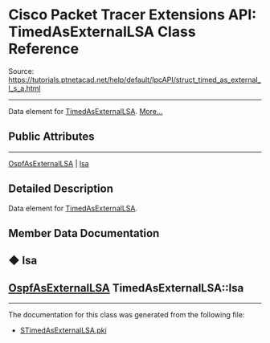 # Cisco Packet Tracer Extensions API: TimedAsExternalLSA Class Reference

Source: https://tutorials.ptnetacad.net/help/default/IpcAPI/struct_timed_as_external_l_s_a.html

---

Data element for [TimedAsExternalLSA](struct_timed_as_external_l_s_a.html "Data element for TimedAsExternalLSA."). [More...](struct_timed_as_external_l_s_a.html#details)

##  Public Attributes  
  
---  
[OspfAsExternalLSA](struct_ospf_as_external_l_s_a.html) | [lsa](struct_timed_as_external_l_s_a.html#a905d77e263b1adda257a28be13c98709)  
  
## Detailed Description

Data element for [TimedAsExternalLSA](struct_timed_as_external_l_s_a.html "Data element for TimedAsExternalLSA."). 

## Member Data Documentation

## ◆ lsa

[OspfAsExternalLSA](struct_ospf_as_external_l_s_a.html) TimedAsExternalLSA::lsa  
---  
  
* * *

The documentation for this class was generated from the following file:

  * [STimedAsExternalLSA.pki](_s_timed_as_external_l_s_a_8pki.html)



